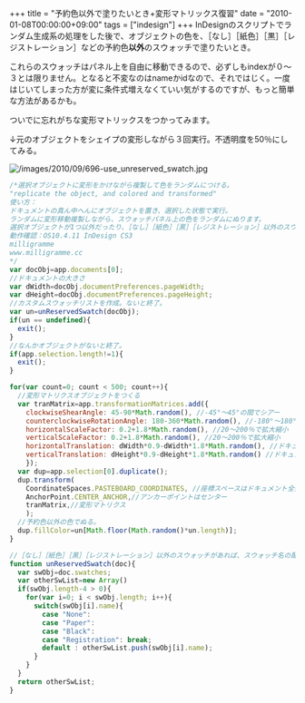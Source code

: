 +++
title = "予約色以外で塗りたいとき+変形マトリックス復習"
date = "2010-01-08T00:00:00+09:00"
tags = ["indesign"]
+++
InDesignのスクリプトでランダム生成系の処理をした後で、オブジェクトの色を、［なし］［紙色］［黒］［レジストレーション］などの予約色**以外**のスウォッチで塗りたいとき。

これらのスウォッチはパネル上を自由に移動できるので、必ずしもindexが０〜３とは限りません。となると不変なのはnameかidなので、それではじく。一度はじいてしまった方が変に条件式増えなくていい気がするのですが、もっと簡単な方法があるかも。

ついでに忘れがちな変形マトリックスをつかってみます。

↓元のオブジェクトをシェイプの変形しながら３回実行。不透明度を50％にしてみる。

![/images/2010/09/696-use_unreserved_swatch.jpg](/images/2010/09/696-use_unreserved_swatch.jpg)

```js
/*選択オブジェクトに変形をかけながら複製して色をランダムにつける。
"replicate the object, and colored and transformed"
使い方：
ドキュメントの真ん中へんにオブジェクトを置き、選択した状態で実行。
ランダムに変形移動複製しながら、スウォッチパネル上の色をランダムにぬります。
選択オブジェクトが1つ以外だったり、［なし］［紙色］［黒］［レジストレーション］以外のスウォッチがない場合はなにもしません。
動作確認：OS10.4.11 InDesign CS3
milligramme
www.milligramme.cc
*/
var docObj=app.documents[0];
//ドキュメントの大きさ
var dWidth=docObj.documentPreferences.pageWidth;
var dHeight=docObj.documentPreferences.pageHeight;
//カスタムスウォッチリストを作成。ないと終了。
var un=unReservedSwatch(docObj);
if(un == undefined){
  exit();
}
//なんかオブジェクトがないと終了。
if(app.selection.length!=1){
  exit();
}

for(var count=0; count < 500; count++){
  //変形マトリクスオブジェクトをつくる
  var tranMatrix=app.transformationMatrices.add({
    clockwiseShearAngle: 45-90*Math.random(), //-45°〜45°の間でシアー
    counterclockwiseRotationAngle: 180-360*Math.random(), //-180°〜180°の間で回転
    horizontalScaleFactor: 0.2+1.8*Math.random(), //20〜200％で拡大縮小
    verticalScaleFactor: 0.2+1.8*Math.random(), //20〜200％で拡大縮小
    horizontalTranslation: dWidth*0.9-dWidth*1.8*Math.random(), //ドキュメントサイズの90％の範囲内で移動
    verticalTranslation: dHeight*0.9-dHeight*1.8*Math.random() //ドキュメントサイズの90％の範囲内で移動
    });
  var dup=app.selection[0].duplicate();
  dup.transform(
    CoordinateSpaces.PASTEBOARD_COORDINATES, //座標スペースはドキュメント全体
    AnchorPoint.CENTER_ANCHOR,//アンカーポイントはセンター
    tranMatrix,//変形マトリクス
    );
  //予約色以外の色でぬる。
  dup.fillColor=un[Math.floor(Math.random()*un.length)];
}

//［なし］［紙色］［黒］［レジストレーション］以外のスウォッチがあれば、スウォッチ名の配列を返すFn。
function unReservedSwatch(doc){
  var swObj=doc.swatches;
  var otherSwList=new Array()
  if(swObj.length-4 > 0){
    for(var i=0; i < swObj.length; i++){
      switch(swObj[i].name){
        case "None":
        case "Paper":
        case "Black":
        case "Registration": break;
        default : otherSwList.push(swObj[i].name);
      }
    }
  }
  return otherSwList;
}
```